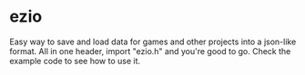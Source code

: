 # ezio
Easy way to save and load data for games and other projects into a json-like format.
All in one header, import "ezio.h" and you're good to go.
Check the example code to see how to use it.
